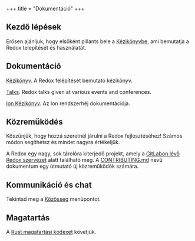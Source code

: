 +++
title = "Dokumentáció"
+++

## Kezdő lépések

Erősen ajánljuk, hogy elsőként pillants bele a [Kézikönyvbe](https://doc.redox-os.org/book/), ami bemutatja a Redox telepítését és használatát.

## Dokumentáció

[Kézikönyv](https://doc.redox-os.org/book/). A Redox felépítését bemutató kézikönyv.

[Talks](/talks/). Redox talks given at various events and conferences.

[Ion Kézikönyv](https://doc.redox-os.org/ion-manual/). Az Ion rendszerhéj dokumentációja.

## Közreműködés

Köszünjük, hogy hozzá szeretnél járulni a Redox fejlesztéséhez!
Számos módon segíthetsz és mindet nagyra értékeljük.

A Redox egy nagy, sok tárolóra kiterjedő projekt, amely a [GitLabon lévő Redox szervezet](https://gitlab.redox-os.org/redox-os) alatt található meg. A [CONTRIBUTING.md](https://gitlab.redox-os.org/redox-os/redox/blob/master/CONTRIBUTING.md) nevű dokumentum egy útmutató új közreműködők számára.

## Kommunikáció és chat

Tekintsd meg a [Közösség](/community/) menüpontot.

## Magatartás

A [Rust magatartási kódexet](https://www.rust-lang.org/policies/code-of-conduct) követjük.
